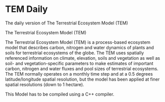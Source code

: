 # TEM Daily
The daily version of The Terrestrial Ecosystem Model (TEM)

The Terrestrial Ecosystem Model (TEM)

The Terrestrial Ecosystem Model (TEM) is a process-based ecosystem model that describes carbon, nitrogen and water dynamics of plants and soils for terrestrial ecosystems of the globe. The TEM uses spatially referenced information on climate, elevation, soils and vegetation as well as soil- and vegetation-specific parameters to make estimates of important carbon, nitrogen and water fluxes and pool sizes of terrestrial ecosystems. The TEM normally operates on a monthly time step and at a 0.5 degrees latitude/longitude spatial resolution, but the model has been applied at finer spatial resolutions (down to 1 hectare).

This Model has to be compiled using a C++ compiler.
